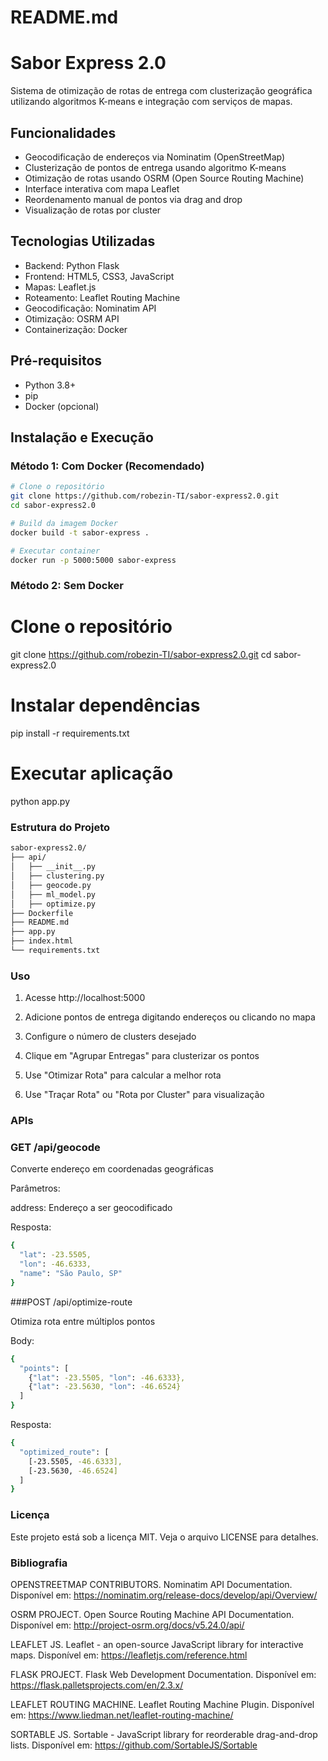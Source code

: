 # README.md

# Sabor Express 2.0

Sistema de otimização de rotas de entrega com clusterização geográfica utilizando algoritmos K-means e integração com serviços de mapas.

## Funcionalidades

- Geocodificação de endereços via Nominatim (OpenStreetMap)
- Clusterização de pontos de entrega usando algoritmo K-means
- Otimização de rotas usando OSRM (Open Source Routing Machine)
- Interface interativa com mapa Leaflet
- Reordenamento manual de pontos via drag and drop
- Visualização de rotas por cluster

## Tecnologias Utilizadas

- Backend: Python Flask
- Frontend: HTML5, CSS3, JavaScript
- Mapas: Leaflet.js
- Roteamento: Leaflet Routing Machine
- Geocodificação: Nominatim API
- Otimização: OSRM API
- Containerização: Docker

## Pré-requisitos

- Python 3.8+
- pip
- Docker (opcional)

## Instalação e Execução

### Método 1: Com Docker (Recomendado)

```bash
# Clone o repositório
git clone https://github.com/robezin-TI/sabor-express2.0.git
cd sabor-express2.0

# Build da imagem Docker
docker build -t sabor-express .

# Executar container
docker run -p 5000:5000 sabor-express
```

### Método 2: Sem Docker

# Clone o repositório
git clone https://github.com/robezin-TI/sabor-express2.0.git
cd sabor-express2.0

# Instalar dependências
pip install -r requirements.txt

# Executar aplicação
python app.py

### Estrutura do Projeto

```bash
sabor-express2.0/
├── api/
│   ├── __init__.py
│   ├── clustering.py
│   ├── geocode.py
│   ├── ml_model.py
│   ├── optimize.py
├── Dockerfile
├── README.md
├── app.py
├── index.html
└── requirements.txt
```

### Uso

1. Acesse http://localhost:5000
   
2. Adicione pontos de entrega digitando endereços ou clicando no mapa
  
3. Configure o número de clusters desejado
   
4. Clique em "Agrupar Entregas" para clusterizar os pontos
   
5. Use "Otimizar Rota" para calcular a melhor rota
    
6. Use "Traçar Rota" ou "Rota por Cluster" para visualização

### APIs

### GET /api/geocode

Converte endereço em coordenadas geográficas

Parâmetros:

address: Endereço a ser geocodificado

Resposta:

```bash
{
  "lat": -23.5505,
  "lon": -46.6333,
  "name": "São Paulo, SP"
}
```

###POST /api/optimize-route

Otimiza rota entre múltiplos pontos

Body: 

```bash
{
  "points": [
    {"lat": -23.5505, "lon": -46.6333},
    {"lat": -23.5630, "lon": -46.6524}
  ]
}
```

Resposta:

```bash
{
  "optimized_route": [
    [-23.5505, -46.6333],
    [-23.5630, -46.6524]
  ]
}
```

### Licença

Este projeto está sob a licença MIT. Veja o arquivo LICENSE para detalhes.

### Bibliografia

OPENSTREETMAP CONTRIBUTORS. Nominatim API Documentation. Disponível em: https://nominatim.org/release-docs/develop/api/Overview/

OSRM PROJECT. Open Source Routing Machine API Documentation. Disponível em: http://project-osrm.org/docs/v5.24.0/api/

LEAFLET JS. Leaflet - an open-source JavaScript library for interactive maps. Disponível em: https://leafletjs.com/reference.html

FLASK PROJECT. Flask Web Development Documentation. Disponível em: https://flask.palletsprojects.com/en/2.3.x/

LEAFLET ROUTING MACHINE. Leaflet Routing Machine Plugin. Disponível em: https://www.liedman.net/leaflet-routing-machine/

SORTABLE JS. Sortable - JavaScript library for reorderable drag-and-drop lists. Disponível em: https://github.com/SortableJS/Sortable




